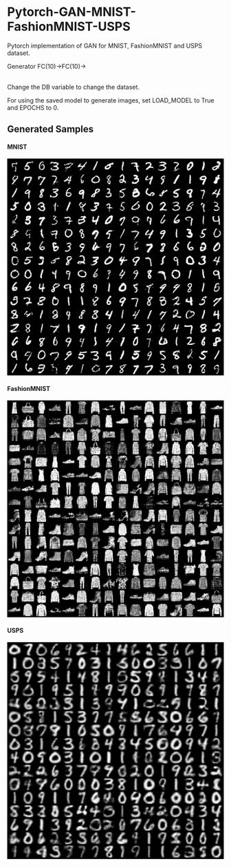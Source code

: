 # Pytorch-GAN-MNIST-FashionMNIST-USPS
Pytorch implementation of GAN for MNIST, FashionMNIST and USPS dataset.

Generator
FC(10)&#x2192;FC(10)&#x2192;

<br>
Change the DB variable to change the dataset.

For using the saved model to generate images, set LOAD_MODEL to True and EPOCHS to 0.


## Generated Samples
#### MNIST
<img src="/results/MNIST.png" width="900"></img>
#### FashionMNIST
<img src="/results/FashionMNIST.png" width="900"></img>
#### USPS
<img src="/results/USPS.png" width="900"></img>
